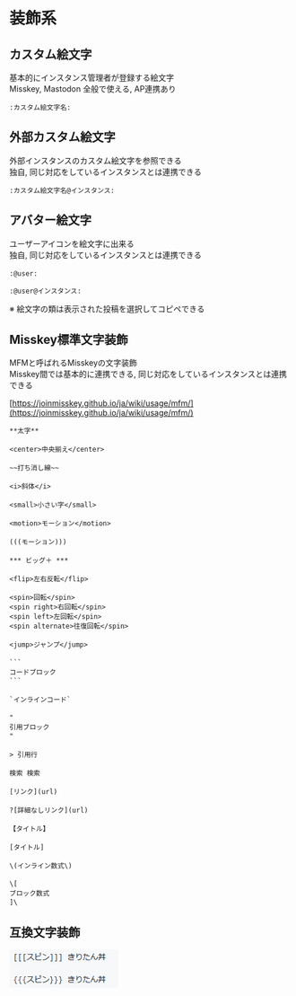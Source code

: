 # 装飾系

## カスタム絵文字
基本的にインスタンス管理者が登録する絵文字  
Misskey, Mastodon 全般で使える, AP連携あり

`:カスタム絵文字名:`

## 外部カスタム絵文字
外部インスタンスのカスタム絵文字を参照できる  
独自, 同じ対応をしているインスタンスとは連携できる

`:カスタム絵文字名@インスタンス:` 

## アバター絵文字
ユーザーアイコンを絵文字に出来る  
独自, 同じ対応をしているインスタンスとは連携できる

`:@user:`

`:@user@インスタンス:`

※ 絵文字の類は表示された投稿を選択してコピペできる

## Misskey標準文字装飾
MFMと呼ばれるMisskeyの文字装飾  
Misskey間では基本的に連携できる, 同じ対応をしているインスタンスとは連携できる

[https://joinmisskey.github.io/ja/wiki/usage/mfm/](https://joinmisskey.github.io/ja/wiki/usage/mfm/)

````
**太字**

<center>中央揃え</center>

~~打ち消し線~~

<i>斜体</i>

<small>小さい字</small>

<motion>モーション</motion>

(((モーション)))

*** ビッグ＋ ***

<flip>左右反転</flip>

<spin>回転</spin>
<spin right>右回転</spin>
<spin left>左回転</spin>
<spin alternate>往復回転</spin>

<jump>ジャンプ</jump>

```
コードブロック
```

`インラインコード`

"
引用ブロック
"

> 引用行

検索 検索

[リンク](url)

?[詳細なしリンク](url)

【タイトル】

[タイトル]

\(インライン数式\)

\[
ブロック数式
]\

````

## 互換文字装飾
![mfm_kiritan.png](mfm_kiritan.png)
